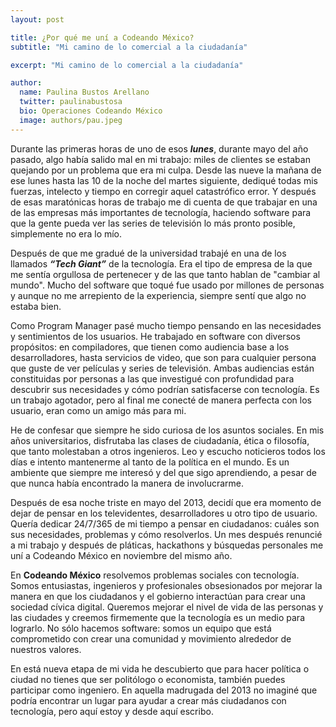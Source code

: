 ```yaml
---
layout: post

title: ¿Por qué me uní a Codeando México?
subtitle: "Mi camino de lo comercial a la ciudadanía"

excerpt: "Mi camino de lo comercial a la ciudadanía"

author:
  name: Paulina Bustos Arellano
  twitter: paulinabustosa
  bio: Operaciones Codeando México
  image: authors/pau.jpeg
---
```


Durante las primeras horas de uno de esos ***lunes***, durante mayo del año pasado,  algo había salido mal en mi trabajo: miles 
de clientes se estaban quejando por un problema que era mi culpa. Desde las nueve la mañana de ese lunes hasta las 10 de 
la noche del martes siguiente, dediqué todas mis fuerzas, intelecto y tiempo en corregir aquel catastrófico error. Y después 
de esas maratónicas horas de trabajo me di cuenta de que trabajar en una de las empresas más importantes de tecnología, 
haciendo software para que la gente pueda ver las series de televisión lo más pronto posible, simplemente no era lo mío.

Después de que me gradué de la universidad trabajé en una de los llamados ***“Tech Giant”***  de la tecnología. Era el 
tipo de empresa de la que me sentía orgullosa de pertenecer y de las que tanto hablan de  "cambiar al mundo". Mucho del 
software que toqué fue usado por millones de personas y aunque no me arrepiento de la experiencia, siempre sentí que algo 
no estaba bien.

Como Program Manager pasé mucho tiempo pensando en las necesidades y sentimientos de los usuarios. He trabajado en software 
con diversos propósitos: en compiladores, que tienen como audiencia base a los desarrolladores, hasta servicios de video, 
que son para cualquier persona que guste de ver películas y series de televisión. Ambas audiencias están constituidas por 
personas a las que investigué con profundidad para descubrir sus necesidades y  cómo podrían satisfacerse con tecnología. 
Es un trabajo agotador, pero al final me conecté de manera perfecta con los usuario, eran como un amigo más para mi.

He de confesar que siempre he sido curiosa de los asuntos sociales. En mis años universitarios, disfrutaba las clases de 
ciudadanía, ética o filosofía, que tanto molestaban a otros ingenieros. Leo y escucho noticieros todos los días e intento 
mantenerme al tanto de la política en el mundo. Es un ambiente que siempre me interesó y del que sigo aprendiendo, a pesar 
de que nunca había encontrado la manera de involucrarme.

Después de esa noche triste en mayo del 2013, decidí que era momento de dejar de pensar en los televidentes, 
desarrolladores u otro tipo de usuario. Quería dedicar 24/7/365 de mi tiempo a pensar en ciudadanos: cuáles son sus 
necesidades, problemas y cómo resolverlos. Un mes después renuncié a mi trabajo y después de pláticas, hackathons y 
búsquedas personales me uní a Codeando México en noviembre del mismo año.

En **Codeando México** resolvemos problemas sociales con tecnología. Somos entusiastas, ingenieros y profesionales 
obsesionados por mejorar la manera en que los ciudadanos y el gobierno interactúan para crear una sociedad cívica digital. 
Queremos mejorar el nivel de vida de las personas y las ciudades y creemos firmemente que la tecnología es un medio para 
lograrlo. No sólo hacemos software: somos un equipo que está comprometido con crear una comunidad y movimiento alrededor 
de nuestros valores.

En está nueva etapa de mi vida he descubierto que para hacer política o ciudad no tienes que ser politólogo o economista, 
también puedes participar como ingeniero.  En aquella madrugada del 2013 no imaginé que podría encontrar un lugar para 
ayudar a crear más ciudadanos con tecnología, pero aquí estoy y desde aquí escribo.
